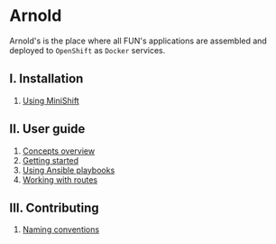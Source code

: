 # Arnold

Arnold's is the place where all FUN's applications are assembled and deployed to
`OpenShift` as `Docker` services.

## I. Installation

1.  [Using MiniShift](./minishift.md)

## II. User guide

1.  [Concepts overview](./concepts.md)
2.  [Getting started](./getting_started.md)
3.  [Using Ansible playbooks](./playbooks.md)
4.  [Working with routes](./routes_aliases.md)

## III. Contributing

1.  [Naming conventions](./naming_conventions.md)
